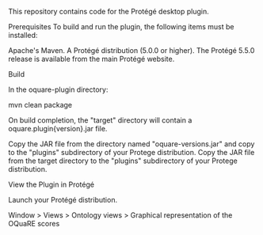 This repository contains code for the Protégé desktop plugin.

Prerequisites
To build and run the plugin, the following items must be installed:

Apache's Maven.
A Protégé distribution (5.0.0 or higher).  The Protégé 5.5.0 release is available from the main Protégé website.

Build

In the oquare-plugin directory:

 mvn clean package
 

On build completion, the "target" directory will contain a oquare.plugin{version}.jar file.

Copy the JAR file from the directory named "oquare-versions.jar" and copy to the "plugins" subdirectory of your Protege distribution.
Copy the JAR file from the target directory to the "plugins" subdirectory of your Protege distribution.

View the Plugin in Protégé

Launch your Protégé distribution.

Window > Views > Ontology views > Graphical representation of the OQuaRE scores
